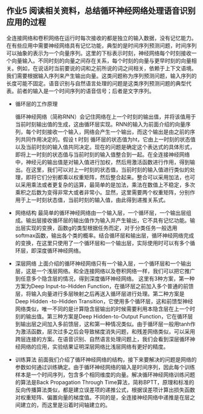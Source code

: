 ## 作业5 阅读相关资料，总结循环神经网络处理语音识别应用的过程
全连接网络和卷积网络在运行时每次接收的都是独立的输入数据，没有记忆能力。在有些应用中需要神经网络具有记忆功能，典型的是时间序列预测问题，时间序列可以抽象的表示为一个向量序列。这里的下标表示时刻，神经网络每个时刻接收一个向量输入。不同时刻的向量之间存在关系，每个时刻的向量与更早时刻的向量相关。例如，在说话时当前要说的词和之前所说的词之间相关，依赖于上下文语境。我们需要根据输入序列来产生输出向量。这类问题称为序列预测问题，输入序列的长度可能不固定。语音识别与自然语言处理的问题是这类序列预测问题的典型代表。前者的输入是一个时间序列的语音信号；后者是文字序列。

* 循环层的工作原理

  循环神经网络（简称RNN）会记住网络在上一个时刻的输出值，并将该值用于当前时刻输出值的生成，这由循环层实现。RNN的输入为前面介绍的向量序列，每个时刻接收一个输入，网络会产生一个输出，而这个输出是由之前的序列共同作用决定的。假设 t 时刻 循环层的状态值为ht，它由上一时刻的状态值以及当前时刻的输入值共同决定。现在的问题是确定这个表达式的具体形式，即将上一时刻的状态值与当前时刻的输入值整合到一起。在全连接神经网络中，神经元的输出值是对输入值进行加权，然后用激活函数进行作用，得到输出。在这里，我们可以对上一时刻的状态值，当前时刻的输入值进行类似的处理，即将它们分别都乘以权重矩阵，然后整合起来。整合可以采用加法，也可以采用乘法或者更复杂的运算，最简单的是加法，乘法在数值上不稳定，多次乘积之后数为变得非常大或者非常小。显然，这里需要两个权重矩阵，分别作用于上一时刻状态值，当前时刻的输入值，由此得到递推关系式。
* 网络结构
  最简单的循环神经网络由一个输入层，一个循环层，一个输出层组成。输出层接收循环层的输出值作为输入并产生输出，它不具有记忆功能。输出层实现的变换，函数g的类型根据任务而定，对于分类任务一般选用softmax函数，输出各个类的概率。结合循环层和输出层，循环神经网络完成的变换，在这里只使用了一个循环层和一个输出层，实际使用时可以有多个循环层，即深度循环神经网络。
* 深层网络
  上面介绍的循环神经网络只有一个输入层，一个循环层和一个输出层，这是一个浅层网络。和全连接网络以及卷积网络一样，我们可以把它推广到任意多个隐含层的情况，得到深度循环神经网络。
  这里有3种方案，第一种方案为Deep Input-to-Hidden Function，在循环层之前加入多个普通的前馈层，将输入向量进行多层映射之后再送入循环层进行处理。第二种方案是Deep Hidden -to-Hidden Transition，它使用多个循环层，这和前馈型神经网络类似，唯一不同的是计算隐含层输出的时候需要利用本隐含层在上一个时刻的输出值。第三种方案是Deep Hidden-to-Output Function，它在循环层到输出层之间加入多前馈层，这和第一种情况类似。由于循环层一般用tanh作为激活函数，层次过多之后会导致梯度消失问题，和残差网络类似，可以采用跨层连接的方案。在语音识别、自然语言处理问题上，我们会看到深层循环神经网络的应用，实验结果证明深层网络比浅层网络有更好的精度。
* 训练算法
  前面我们介绍了循环神经网络的结构，接下来要解决的问题是网络的参数如何通过训练确定。由于循环神经网络的输入是时间序列，因此每个训练样本是一个时间序列，包含多个相同维度的向量。解决循环神经网络训练问题的算法是Back Propagation Through Time算法，简称BPTT，原理和标准的反向传播算法类似，都是建立误差项的递推公式，根据误差项计算出损失函数对权重矩阵、偏置向量的梯度值。不同的是，全连接神经网络中递推是在层之间建立的，而这里是沿着时间轴建立的。
